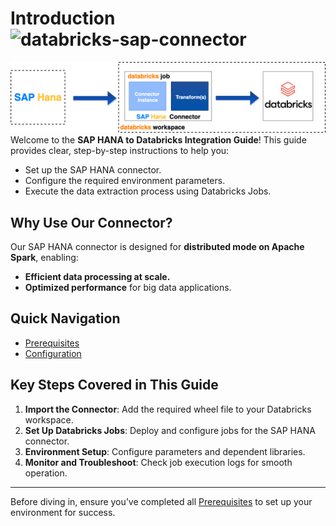 # Introduction ![databricks-sap-connector](https://img.shields.io/badge/databricks--sap--connector-active-brightgreen?logo=github)  

![Introduction Graphic](./images/introduction_graphic.png)  
Welcome to the **SAP HANA to Databricks Integration Guide**! This guide provides clear, step-by-step instructions to help you:  
- Set up the SAP HANA connector.  
- Configure the required environment parameters.  
- Execute the data extraction process using Databricks Jobs.  


## Why Use Our Connector?  
Our SAP HANA connector is designed for **distributed mode on Apache Spark**, enabling:  
- **Efficient data processing at scale.**  
- **Optimized performance** for big data applications.  

## Quick Navigation  
- [Prerequisites](./prerequisites.md)  
- [Configuration](./configuration.md)  

## Key Steps Covered in This Guide  
1. **Import the Connector**: Add the required wheel file to your Databricks workspace.  
2. **Set Up Databricks Jobs**: Deploy and configure jobs for the SAP HANA connector.  
3. **Environment Setup**: Configure parameters and dependent libraries.  
4. **Monitor and Troubleshoot**: Check job execution logs for smooth operation.  

---

Before diving in, ensure you’ve completed all [Prerequisites](./prerequisites.md) to set up your environment for success.
